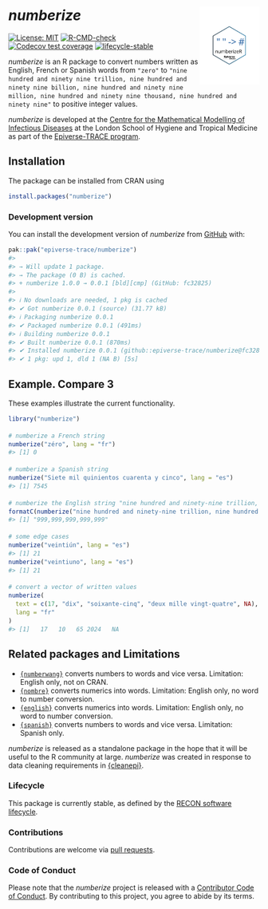 
<!-- README.md is generated from README.Rmd. Please edit that file. -->
<!-- The code to render this README is stored in .github/workflows/render-readme.yaml -->
<!-- Variables marked with double curly braces will be transformed beforehand: -->
<!-- `packagename` is extracted from the DESCRIPTION file -->
<!-- `gh_repo` is extracted via a special environment variable in GitHub Actions -->

# *numberize* <img src="man/figures/logo.svg" align="right" width="120" />

<!-- badges: start -->

[![License:
MIT](https://img.shields.io/badge/License-MIT-yellow.svg)](https://opensource.org/license/mit)
[![R-CMD-check](https://github.com/epiverse-trace/numberize/actions/workflows/R-CMD-check.yaml/badge.svg)](https://github.com/epiverse-trace/numberize/actions/workflows/R-CMD-check.yaml)
[![Codecov test
coverage](https://codecov.io/gh/epiverse-trace/numberize/branch/main/graph/badge.svg)](https://app.codecov.io/gh/epiverse-trace/numberize?branch=main)
[![lifecycle-stable](https://www.reconverse.org/images/badge-stable.svg)](https://www.reconverse.org/lifecycle.html#stable)
<!-- [![CRAN status](https://www.r-pkg.org/badges/version/numberize)](https://CRAN.R-project.org/package=numberize) -->

<!-- badges: end -->

*numberize* is an R package to convert numbers written as English,
French or Spanish words from `"zero"` to
`"nine hundred and ninety nine trillion, nine hundred and ninety nine billion, nine hundred and ninety nine million, nine hundred and ninety nine thousand, nine hundred and ninety nine"`
to positive integer values.

<!-- This sentence is optional and can be removed -->

*numberize* is developed at the [Centre for the Mathematical Modelling
of Infectious
Diseases](https://www.lshtm.ac.uk/research/centres/centre-mathematical-modelling-infectious-diseases)
at the London School of Hygiene and Tropical Medicine as part of the
[Epiverse-TRACE program](https://data.org/initiatives/epiverse/).

## Installation

The package can be installed from CRAN using

``` r
install.packages("numberize")
```

### Development version

You can install the development version of *numberize* from
[GitHub](https://github.com/) with:

``` r
pak::pak("epiverse-trace/numberize")
#> 
#> → Will update 1 package.
#> → The package (0 B) is cached.
#> + numberize 1.0.0 → 0.0.1 [bld][cmp] (GitHub: fc32825)
#> 
#> ℹ No downloads are needed, 1 pkg is cached
#> ✔ Got numberize 0.0.1 (source) (31.77 kB)
#> ℹ Packaging numberize 0.0.1
#> ✔ Packaged numberize 0.0.1 (491ms)
#> ℹ Building numberize 0.0.1
#> ✔ Built numberize 0.0.1 (870ms)
#> ✔ Installed numberize 0.0.1 (github::epiverse-trace/numberize@fc32825) (1s)
#> ✔ 1 pkg: upd 1, dld 1 (NA B) [5s]
```

## Example. Compare 3

These examples illustrate the current functionality.

``` r
library("numberize")

# numberize a French string
numberize("zéro", lang = "fr")
#> [1] 0

# numberize a Spanish string
numberize("Siete mil quinientos cuarenta y cinco", lang = "es")
#> [1] 7545

# numberize the English string "nine hundred and ninety-nine trillion, nine hundred and ninety-nine billion, nine hundred and ninety-nine million, nine hundred and ninety-nine thousand, nine hundred and ninety-nine" # nolint: line_length_linter.
formatC(numberize("nine hundred and ninety-nine trillion, nine hundred and ninety-nine billion, nine hundred and ninety-nine million, nine hundred and ninety-nine thousand, nine hundred and ninety-nine"), big.mark = ",", format = "fg") # nolint: line_length_linter.
#> [1] "999,999,999,999,999"

# some edge cases
numberize("veintiún", lang = "es")
#> [1] 21
numberize("veintiuno", lang = "es")
#> [1] 21

# convert a vector of written values
numberize(
  text = c(17, "dix", "soixante-cinq", "deux mille vingt-quatre", NA),
  lang = "fr"
)
#> [1]   17   10   65 2024   NA
```

## Related packages and Limitations

- [`{numberwang}`](https://github.com/coolbutuseless/numberwang)
  converts numbers to words and vice versa. Limitation: English only,
  not on CRAN.
- [`{nombre}`](https://CRAN.R-project.org/package=nombre) converts
  numerics into words. Limitation: English only, no word to number
  conversion.
- [`{english}`](https://CRAN.R-project.org/package=english) converts
  numerics into words. Limitation: English only, no word to number
  conversion.
- [`{spanish}`](https://CRAN.R-project.org/package=spanish) converts
  numbers to words and vice versa. Limitation: Spanish only.

*numberize* is released as a standalone package in the hope that it will
be useful to the R community at large. *numberize* was created in
response to data cleaning requirements in
[{cleanepi}](https://github.com/epiverse-trace/cleanepi).

### Lifecycle

This package is currently stable, as defined by the [RECON software
lifecycle](https://www.reconverse.org/lifecycle.html).

### Contributions

Contributions are welcome via [pull
requests](https://github.com/epiverse-trace/numberize/pulls).

### Code of Conduct

Please note that the *numberize* project is released with a [Contributor
Code of
Conduct](https://github.com/epiverse-trace/.github/blob/main/CODE_OF_CONDUCT.md).
By contributing to this project, you agree to abide by its terms.
